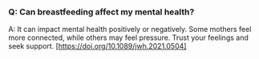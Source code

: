 ### Q: Can breastfeeding affect my mental health? 

A: It can impact mental health positively or negatively. Some mothers feel more connected, while others may feel pressure. Trust your feelings and seek support. 
[https://doi.org/10.1089/jwh.2021.0504]
